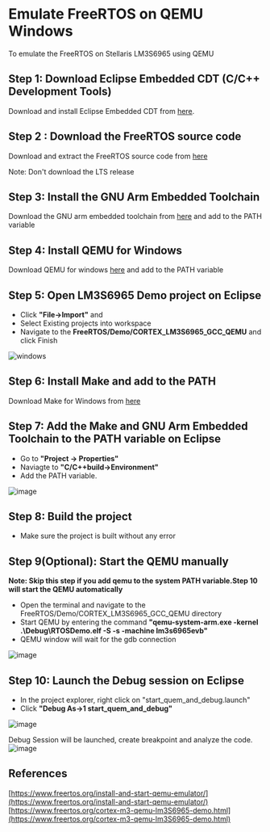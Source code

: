# Emulate FreeRTOS on QEMU Windows
To emulate the FreeRTOS on Stellaris LM3S6965 using QEMU

## Step 1: Download Eclipse Embedded CDT (C/C++ Development Tools)
Download and install Eclipse Embedded CDT from [here](https://www.eclipse.org/downloads/packages/).

## Step 2 : Download the FreeRTOS source code
Download and extract the FreeRTOS source code from [here](https://www.freertos.org/a00104.html)
 
Note: Don't download the LTS release

## Step 3: Install the GNU Arm Embedded Toolchain
Download the GNU arm embedded toolchain from [here](https://developer.arm.com/tools-and-software/open-source-software/developer-tools/gnu-toolchain/gnu-rm/downloads) and add to the PATH variable

## Step 4: Install QEMU for Windows
Download QEMU for windows [here](https://www.qemu.org/download/#windows) and add to the PATH variable

## Step 5: Open LM3S6965 Demo project on Eclipse
- Click **"File->Import"** and 
- Select Existing projects into workspace
- Navigate to the **FreeRTOS/Demo/CORTEX_LM3S6965_GCC_QEMU** and click Finish

![windows](https://user-images.githubusercontent.com/31447839/128664337-50aab27c-91b8-4cb0-a5f7-718900fda32f.png)

## Step 6: Install Make and add to the PATH 
Download Make for Windows from [here](http://gnuwin32.sourceforge.net/packages/make.htm)

## Step 7: Add the Make and GNU Arm Embedded Toolchain to the PATH variable on Eclipse
- Go to **"Project -> Properties"** 
- Naviagte to **"C/C++build->Environment"**
- Add the PATH variable.

![image](https://user-images.githubusercontent.com/31447839/128664591-bae5bfa5-a654-4caa-848f-0115574d6a7f.png)

## Step 8: Build the project

- Make sure the project is built without any error

## Step 9(Optional): Start the QEMU manually
 **Note: Skip this step if you add qemu to the system PATH variable.Step 10 will start the QEMU automatically**
 
- Open the terminal and navigate to the FreeRTOS/Demo/CORTEX_LM3S6965_GCC_QEMU directory
- Start QEMU by entering the command **"qemu-system-arm.exe -kernel .\Debug\RTOSDemo.elf -S -s -machine lm3s6965evb"**
- QEMU window will wait for the gdb connection


![image](https://user-images.githubusercontent.com/31447839/128665014-2248b6eb-ad31-4f3d-be87-403c58e749b7.png)


## Step 10: Launch the Debug session on Eclipse
- In the project explorer, right click on "start_quem_and_debug.launch"
- Click **"Debug As->1 start_quem_and_debug"** 

![image](https://user-images.githubusercontent.com/31447839/127738873-d92da98a-77b0-447f-adc3-fc635e361cb4.png)


Debug Session will be launched, create breakpoint and analyze the code. 
![image](https://user-images.githubusercontent.com/31447839/128665101-81118240-1c6c-4a07-98ee-e9a3f7d7f3ab.png)



## References
[https://www.freertos.org/install-and-start-qemu-emulator/](https://www.freertos.org/install-and-start-qemu-emulator/)   
[https://www.freertos.org/cortex-m3-qemu-lm3S6965-demo.html](https://www.freertos.org/cortex-m3-qemu-lm3S6965-demo.html)
